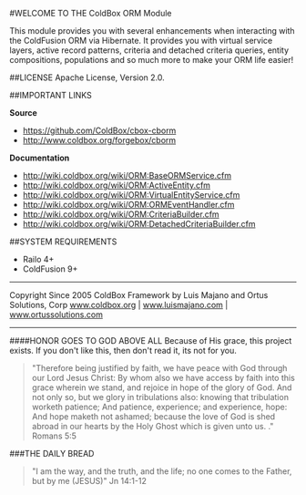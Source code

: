 #WELCOME TO THE ColdBox ORM Module

This module provides you with several enhancements when interacting with the
ColdFusion ORM via Hibernate.  It provides you with virtual service layers,
active record patterns, criteria and detached criteria queries, entity compositions, populations and so much more to make your ORM life easier!

##LICENSE
Apache License, Version 2.0.

##IMPORTANT LINKS

**Source**
- https://github.com/ColdBox/cbox-cborm
- http://www.coldbox.org/forgebox/cborm

**Documentation**
- http://wiki.coldbox.org/wiki/ORM:BaseORMService.cfm
- http://wiki.coldbox.org/wiki/ORM:ActiveEntity.cfm
- http://wiki.coldbox.org/wiki/ORM:VirtualEntityService.cfm
- http://wiki.coldbox.org/wiki/ORM:ORMEventHandler.cfm
- http://wiki.coldbox.org/wiki/ORM:CriteriaBuilder.cfm
- http://wiki.coldbox.org/wiki/ORM:DetachedCriteriaBuilder.cfm

##SYSTEM REQUIREMENTS
- Railo 4+
- ColdFusion 9+

********************************************************************************
Copyright Since 2005 ColdBox Framework by Luis Majano and Ortus Solutions, Corp
www.coldbox.org | www.luismajano.com | www.ortussolutions.com
********************************************************************************
####HONOR GOES TO GOD ABOVE ALL
Because of His grace, this project exists. If you don't like this, then don't read it, its not for you.

>"Therefore being justified by faith, we have peace with God through our Lord Jesus Christ:
By whom also we have access by faith into this grace wherein we stand, and rejoice in hope of the glory of God.
And not only so, but we glory in tribulations also: knowing that tribulation worketh patience;
And patience, experience; and experience, hope:
And hope maketh not ashamed; because the love of God is shed abroad in our hearts by the 
Holy Ghost which is given unto us. ." Romans 5:5

###THE DAILY BREAD
 > "I am the way, and the truth, and the life; no one comes to the Father, but by me (JESUS)" Jn 14:1-12